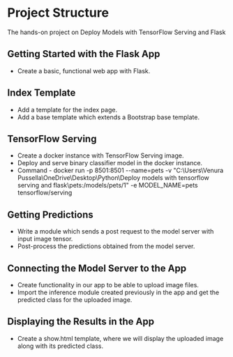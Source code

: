 # Project Structure

The hands-on project on Deploy Models with TensorFlow Serving and Flask


## Getting Started with the Flask App
- Create a basic, functional web app with Flask.

## Index Template
- Add a template for the index page.
- Add a base template which extends a Bootstrap base template.

## TensorFlow Serving
- Create a docker instance with TensorFlow Serving image.
- Deploy and serve binary classifier model in the docker instance.
- Command - docker run -p 8501:8501 --name=pets -v "C:\Users\Venura Pussella\OneDrive\Desktop\Python\Deploy models with tensorflow serving and flask\pets:/models/pets/1" -e MODEL_NAME=pets tensorflow/serving

## Getting Predictions
- Write a module which sends a post request to the model server with input image tensor.
- Post-process the predictions obtained from the model server.

## Connecting the Model Server to the App
- Create functionality in our app to be able to upload image files.
- Import the inference module created previously in the app and get the predicted class for the uploaded image.

## Displaying the Results in the App
- Create a show.html template, where we will display the uploaded image along with its predicted class.





